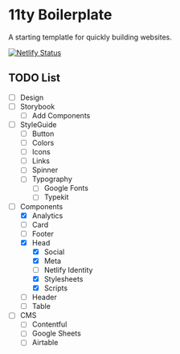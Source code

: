 # 11ty Boilerplate

A starting templatle for quickly building websites.

[![Netlify Status](https://api.netlify.com/api/v1/badges/7bfd6eeb-8b8e-48c9-95eb-4f2a3760a1c8/deploy-status)](https://app.netlify.com/sites/psd-boilerplate-11ty/deploys)

## TODO List

- [ ] Design
- [ ] Storybook
  - [ ] Add Components
- [ ] StyleGuide
  - [ ] Button
  - [ ] Colors
  - [ ] Icons
  - [ ] Links
  - [ ] Spinner
  - [ ] Typography
    - [ ] Google Fonts
    - [ ] Typekit
- [ ] Components
  - [x] Analytics
  - [ ] Card
  - [ ] Footer
  - [x] Head
    - [x] Social
    - [x] Meta
    - [ ] Netlify Identity
    - [x] Stylesheets
    - [x] Scripts
  - [ ] Header
  - [ ] Table
- [ ] CMS
  - [ ] Contentful
  - [ ] Google Sheets
  - [ ] Airtable

